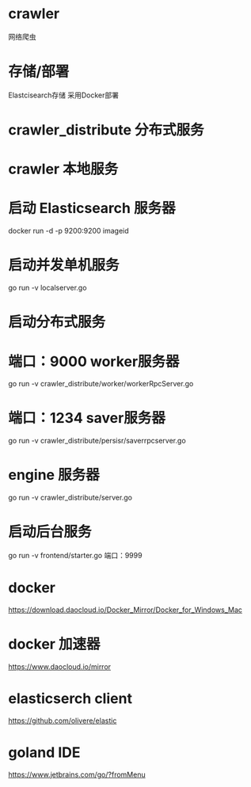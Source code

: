 # crawler
网络爬虫


# 存储/部署
Elastcisearch存储 采用Docker部署

# crawler_distribute 分布式服务
# crawler 本地服务

# 启动 Elasticsearch 服务器
docker run -d -p 9200:9200 imageid

# 启动并发单机服务
go run -v localserver.go

# 启动分布式服务
# 端口：9000 worker服务器
go run -v crawler_distribute/worker/workerRpcServer.go
# 端口：1234 saver服务器
go run -v crawler_distribute/persisr/saverrpcserver.go
# engine 服务器
go run -v crawler_distribute/server.go

# 启动后台服务
go run -v frontend/starter.go 端口：9999

# docker
https://download.daocloud.io/Docker_Mirror/Docker_for_Windows_Mac

# docker 加速器
https://www.daocloud.io/mirror

# elasticserch client
https://github.com/olivere/elastic

# goland IDE
https://www.jetbrains.com/go/?fromMenu
